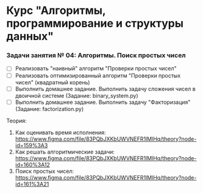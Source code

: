 # Курс "Алгоритмы, программирование и структуры данных"

### Задачи занятия № 04: Алгоритмы. Поиск простых чисел

- [ ] Реализовать "наивный" алгоритм "Проверки простых чисел"
- [ ] Реализовать оптимизированный алгоритм "Проверки простых чисел" (квадратный корень)
- [ ] Выполнить домашнее задание. Выполнить задачу сложения чисел в двоичной системе (Задание: binary_system.py)
- [ ] Выполнить домашнее задание. Выполнить задачу "Факторизация" (Задание: factorization.py)

Теория: 
1. Как оценивать время исполнения: https://www.figma.com/file/83PQbJXKbUWVNEFR1lMlHq/theory?node-id=159%3A3
2. Как решать алгоритмические задачи: https://www.figma.com/file/83PQbJXKbUWVNEFR1lMlHq/theory?node-id=160%3A12
3. Поиск простых чисел: https://www.figma.com/file/83PQbJXKbUWVNEFR1lMlHq/theory?node-id=161%3A21